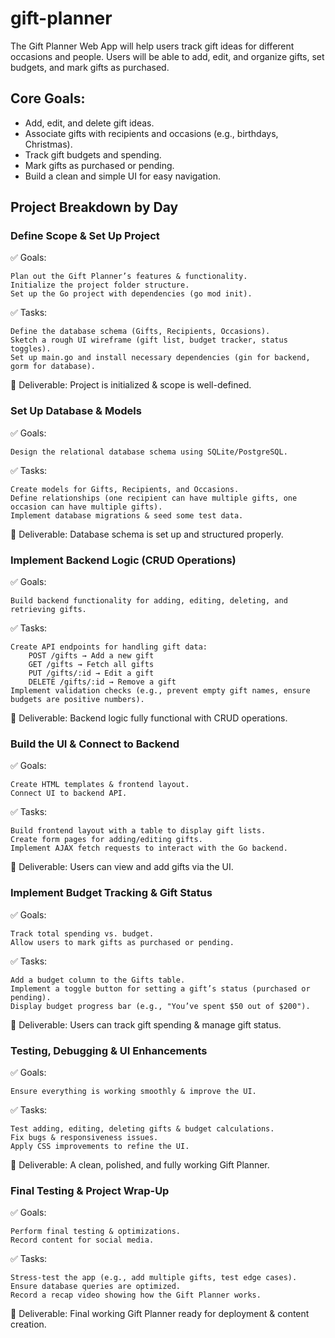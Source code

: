 # gift-planner
The Gift Planner Web App will help users track gift ideas for different occasions and people. Users will be able to add, edit, and organize gifts, set budgets, and mark gifts as purchased.

## Core Goals:

- Add, edit, and delete gift ideas.
- Associate gifts with recipients and occasions (e.g., birthdays, Christmas).
- Track gift budgets and spending.
- Mark gifts as purchased or pending.
- Build a clean and simple UI for easy navigation.

## Project Breakdown by Day
### Define Scope & Set Up Project

✅ Goals:

    Plan out the Gift Planner’s features & functionality.
    Initialize the project folder structure.
    Set up the Go project with dependencies (go mod init).

✅ Tasks:

    Define the database schema (Gifts, Recipients, Occasions).
    Sketch a rough UI wireframe (gift list, budget tracker, status toggles).
    Set up main.go and install necessary dependencies (gin for backend, gorm for database).

📌 Deliverable: Project is initialized & scope is well-defined.

### Set Up Database & Models

✅ Goals:

    Design the relational database schema using SQLite/PostgreSQL.

✅ Tasks:

    Create models for Gifts, Recipients, and Occasions.
    Define relationships (one recipient can have multiple gifts, one occasion can have multiple gifts).
    Implement database migrations & seed some test data.

📌 Deliverable: Database schema is set up and structured properly.

### Implement Backend Logic (CRUD Operations)

✅ Goals:

    Build backend functionality for adding, editing, deleting, and retrieving gifts.

✅ Tasks:

    Create API endpoints for handling gift data:
        POST /gifts → Add a new gift
        GET /gifts → Fetch all gifts
        PUT /gifts/:id → Edit a gift
        DELETE /gifts/:id → Remove a gift
    Implement validation checks (e.g., prevent empty gift names, ensure budgets are positive numbers).

📌 Deliverable: Backend logic fully functional with CRUD operations.

### Build the UI & Connect to Backend

✅ Goals:

    Create HTML templates & frontend layout.
    Connect UI to backend API.

✅ Tasks:

    Build frontend layout with a table to display gift lists.
    Create form pages for adding/editing gifts.
    Implement AJAX fetch requests to interact with the Go backend.

📌 Deliverable: Users can view and add gifts via the UI.

### Implement Budget Tracking & Gift Status

✅ Goals:

    Track total spending vs. budget.
    Allow users to mark gifts as purchased or pending.

✅ Tasks:

    Add a budget column to the Gifts table.
    Implement a toggle button for setting a gift’s status (purchased or pending).
    Display budget progress bar (e.g., "You’ve spent $50 out of $200").

📌 Deliverable: Users can track gift spending & manage gift status.

### Testing, Debugging & UI Enhancements

✅ Goals:

    Ensure everything is working smoothly & improve the UI.

✅ Tasks:

    Test adding, editing, deleting gifts & budget calculations.
    Fix bugs & responsiveness issues.
    Apply CSS improvements to refine the UI.

📌 Deliverable: A clean, polished, and fully working Gift Planner.

### Final Testing & Project Wrap-Up

✅ Goals:

    Perform final testing & optimizations.
    Record content for social media.

✅ Tasks:

    Stress-test the app (e.g., add multiple gifts, test edge cases).
    Ensure database queries are optimized.
    Record a recap video showing how the Gift Planner works.

📌 Deliverable: Final working Gift Planner ready for deployment & content creation.
